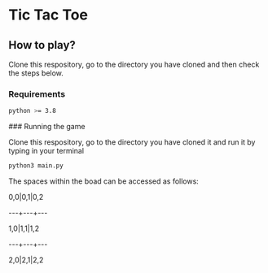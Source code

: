 # Tic Tac Toe

## How to play?
Clone this respository, go to the directory you have cloned and then check the steps below.

### Requirements

````bash
python >= 3.8
````
### Running the game

Clone this respository, go to the directory you have cloned it and run it by typing in your terminal

````bash
python3 main.py
````

The spaces within the boad can be accessed as follows:

0,0|0,1|0,2

---+---+---

1,0|1,1|1,2

---+---+---

2,0|2,1|2,2
